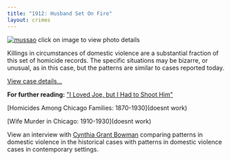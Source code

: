 ```yaml
---
title: "1912: Husband Set On Fire"
layout: crimes
---
```


[![mussao](/img/crimes/mussao/102.jpg)](/historical/timeline/1912/102/)
click on image to view photo details

Killings in circumstances of domestic violence are a substantial fraction of this set of homicide records. The specific situations may be bizarre, or unusual, as in this case, but the patterns are similar to cases reported today.

[View case details...](/database/4273/)

**For further reading:**
   ["I Loved Joe, but I Had to Shoot Him"](/pdf/crimes/mussao/JCLC12.pdf)

   [Homicides Among Chicago Families: 1870-1930](doesnt work)

   [Wife Murder in Chicago: 1910-1930](doesnt work)

View an interview with [Cynthia Grant Bowman](/gallery/) comparing patterns in domestic violence in the historical cases with patterns in domestic violence cases in contemporary settings.
